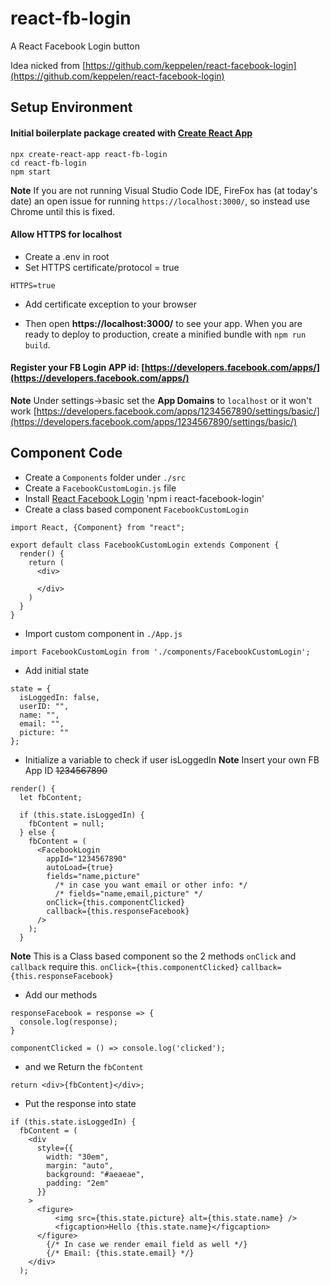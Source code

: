 # react-fb-login
A React Facebook Login button

Idea nicked from [https://github.com/keppelen/react-facebook-login](https://github.com/keppelen/react-facebook-login)

## Setup Environment

#### Initial boilerplate package created with [Create React App](https://github.com/facebook/create-react-app)
```
npx create-react-app react-fb-login
cd react-fb-login
npm start
```

**Note** If you are not running Visual Studio Code IDE, FireFox has (at today's date) an open issue for running `https://localhost:3000/`, so instead use Chrome until this is fixed.

#### Allow HTTPS for localhost
* Create a .env in root
* Set HTTPS certificate/protocol = true
```
HTTPS=true
```
* Add certificate exception to your browser

* Then open **https://localhost:3000/** to see your app.
When you are ready to deploy to production, create a minified bundle with `npm run build`.

#### Register your FB Login APP id: [https://developers.facebook.com/apps/](https://developers.facebook.com/apps/)

**Note** Under settings->basic set the **App Domains** to `localhost` or it won't work
[https://developers.facebook.com/apps/1234567890/settings/basic/](https://developers.facebook.com/apps/1234567890/settings/basic/)

## Component Code

* Create a `Components` folder under `./src`
* Create a `FacebookCustomLogin.js` file
* Install [React Facebook Login](https://www.npmjs.com/package/react-facebook-login) 'npm i react-facebook-login'
* Create a class based component `FacebookCustomLogin`
```
import React, {Component} from "react";

export default class FacebookCustomLogin extends Component {
  render() {
    return (
      <div>

      </div>
    )
  }
}
```

* Import custom component in `./App.js`
```
import FacebookCustomLogin from './components/FacebookCustomLogin';
```

* Add initial state
```
state = {
  isLoggedIn: false,
  userID: "",
  name: "",
  email: "",
  picture: ""
};
```

* Initialize a variable to check if user isLoggedIn
**Note** Insert your own FB App ID ~~1234567890~~
```
render() {
  let fbContent;

  if (this.state.isLoggedIn) {
    fbContent = null;
  } else {
    fbContent = (
      <FacebookLogin
        appId="1234567890"
        autoLoad={true}
        fields="name,picture"
          /* in case you want email or other info: */
          /* fields="name,email,picture" */
        onClick={this.componentClicked}
        callback={this.responseFacebook}
      />
    );
  }

```

**Note**  This is a Class based component so the 2 methods `onClick` and `callback` require this.
`onClick={this.componentClicked}`
`callback={this.responseFacebook}`

* Add our methods
```
responseFacebook = response => {
  console.log(response);
}

componentClicked = () => console.log('clicked');
```

* and we Return the `fbContent`
```
return <div>{fbContent}</div>;
```

* Put the response into state
```
if (this.state.isLoggedIn) {
  fbContent = (
    <div
      style={{
        width: "30em",
        margin: "auto",
        background: "#aeaeae",
        padding: "2em"
      }}
    >
      <figure>
          <img src={this.state.picture} alt={this.state.name} />
          <figcaption>Hello {this.state.name}</figcaption>
      </figure>
        {/* In case we render email field as well */}
        {/* Email: {this.state.email} */}
    </div>
  );
  ```
